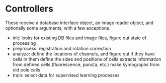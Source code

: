 # Controllers

These receive a database interface object, an image reader object, and optionally some arguments, with a few
exceptions.

  - init: looks for existing DB files and image files, figure out state of processing
  - preprocess: registration and rotation correction
  - analyze: define the locations of channels, and figure out if they have cells in them
             define the sizes and positions of cells
             extracts information from defined cells (fluorescence, puncta, etc.)
             make kymographs from old pole cells
  - train: select data for supervised learning processes
